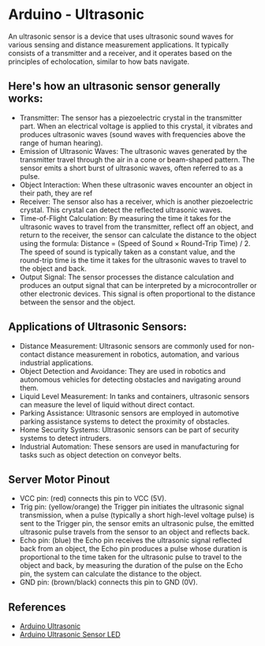 # Arduino - Ultrasonic

An ultrasonic sensor is a device that uses ultrasonic sound waves for various sensing and distance measurement applications. It typically consists of a transmitter and a receiver, and it operates based on the principles of echolocation, similar to how bats navigate. 

## Here's how an ultrasonic sensor generally works:

- Transmitter: The sensor has a piezoelectric crystal in the transmitter part. When an electrical voltage is applied to this crystal, it vibrates and produces ultrasonic waves (sound waves with frequencies above the range of human hearing).
- Emission of Ultrasonic Waves: The ultrasonic waves generated by the transmitter travel through the air in a cone or beam-shaped pattern. The sensor emits a short burst of ultrasonic waves, often referred to as a pulse.
- Object Interaction: When these ultrasonic waves encounter an object in their path, they are ref
- Receiver: The sensor also has a receiver, which is another piezoelectric crystal. This crystal can detect the reflected ultrasonic waves.
- Time-of-Flight Calculation: By measuring the time it takes for the ultrasonic waves to travel from the transmitter, reflect off an object, and return to the receiver, the sensor can calculate the distance to the object using the formula: Distance = (Speed of Sound × Round-Trip Time) / 2. The speed of sound is typically taken as a constant value, and the round-trip time is the time it takes for the ultrasonic waves to travel to the object and back.
- Output Signal: The sensor processes the distance calculation and produces an output signal that can be interpreted by a microcontroller or other electronic devices. This signal is often proportional to the distance between the sensor and the object.

## Applications of Ultrasonic Sensors:

- Distance Measurement: Ultrasonic sensors are commonly used for non-contact distance measurement in robotics, automation, and various industrial applications.
- Object Detection and Avoidance: They are used in robotics and autonomous vehicles for detecting obstacles and navigating around them.
- Liquid Level Measurement: In tanks and containers, ultrasonic sensors can measure the level of liquid without direct contact.
- Parking Assistance: Ultrasonic sensors are employed in automotive parking assistance systems to detect the proximity of obstacles.
- Home Security Systems: Ultrasonic sensors can be part of security systems to detect intruders.
- Industrial Automation: These sensors are used in manufacturing for tasks such as object detection on conveyor belts.

## Server Motor Pinout

- VCC pin: (red) connects this pin to VCC (5V).
- Trig pin: (yellow/orange) the Trigger pin initiates the ultrasonic signal transmission, when a pulse (typically a short high-level voltage pulse) is sent to the Trigger pin, the sensor emits an ultrasonic pulse, the emitted ultrasonic pulse travels from the sensor to an object and reflects back.
- Echo pin: (blue) the Echo pin receives the ultrasonic signal reflected back from an object, the Echo pin produces a pulse whose duration is proportional to the time taken for the ultrasonic pulse to travel to the object and back, by measuring the duration of the pulse on the Echo pin, the system can calculate the distance to the object.
- GND pin: (brown/black) connects this pin to GND (0V).

## References

- [Arduino Ultrasonic](https://docs-arduino-cc.translate.goog/built-in-examples/sensors/Ping?_x_tr_sl=en&_x_tr_tl=id&_x_tr_hl=id&_x_tr_pto=tc)
- [Arduino Ultrasonic Sensor LED](https://arduinogetstarted.com/tutorials/arduino-ultrasonic-sensor-led)